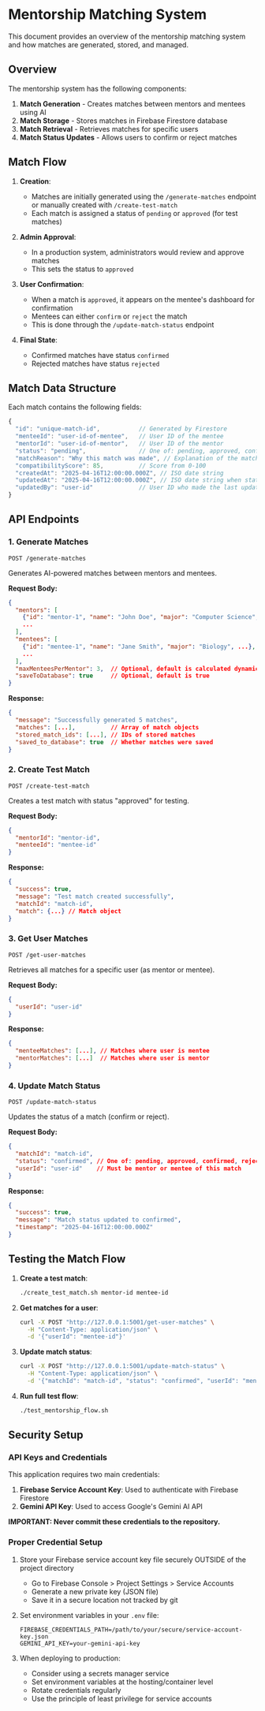 # Mentorship Matching System

This document provides an overview of the mentorship matching system and how matches are generated, stored, and managed.

## Overview

The mentorship system has the following components:

1. **Match Generation** - Creates matches between mentors and mentees using AI
2. **Match Storage** - Stores matches in Firebase Firestore database
3. **Match Retrieval** - Retrieves matches for specific users
4. **Match Status Updates** - Allows users to confirm or reject matches

## Match Flow

1. **Creation**: 
   - Matches are initially generated using the `/generate-matches` endpoint or manually created with `/create-test-match`
   - Each match is assigned a status of `pending` or `approved` (for test matches)

2. **Admin Approval**:
   - In a production system, administrators would review and approve matches
   - This sets the status to `approved`

3. **User Confirmation**:
   - When a match is `approved`, it appears on the mentee's dashboard for confirmation
   - Mentees can either `confirm` or `reject` the match
   - This is done through the `/update-match-status` endpoint

4. **Final State**:
   - Confirmed matches have status `confirmed`
   - Rejected matches have status `rejected`

## Match Data Structure

Each match contains the following fields:

```javascript
{
  "id": "unique-match-id",           // Generated by Firestore
  "menteeId": "user-id-of-mentee",   // User ID of the mentee
  "mentorId": "user-id-of-mentor",   // User ID of the mentor
  "status": "pending",               // One of: pending, approved, confirmed, rejected
  "matchReason": "Why this match was made", // Explanation of the match
  "compatibilityScore": 85,          // Score from 0-100
  "createdAt": "2025-04-16T12:00:00.000Z", // ISO date string
  "updatedAt": "2025-04-16T12:00:00.000Z", // ISO date string when status changes
  "updatedBy": "user-id"             // User ID who made the last update
}
```

## API Endpoints

### 1. Generate Matches

```
POST /generate-matches
```

Generates AI-powered matches between mentors and mentees.

**Request Body:**
```json
{
  "mentors": [
    {"id": "mentor-1", "name": "John Doe", "major": "Computer Science", ...},
    ...
  ],
  "mentees": [
    {"id": "mentee-1", "name": "Jane Smith", "major": "Biology", ...},
    ...
  ],
  "maxMenteesPerMentor": 3,  // Optional, default is calculated dynamically
  "saveToDatabase": true     // Optional, default is true
}
```

**Response:**
```json
{
  "message": "Successfully generated 5 matches",
  "matches": [...],          // Array of match objects
  "stored_match_ids": [...], // IDs of stored matches
  "saved_to_database": true  // Whether matches were saved
}
```

### 2. Create Test Match

```
POST /create-test-match
```

Creates a test match with status "approved" for testing.

**Request Body:**
```json
{
  "mentorId": "mentor-id",
  "menteeId": "mentee-id"
}
```

**Response:**
```json
{
  "success": true,
  "message": "Test match created successfully",
  "matchId": "match-id",
  "match": {...} // Match object
}
```

### 3. Get User Matches

```
POST /get-user-matches
```

Retrieves all matches for a specific user (as mentor or mentee).

**Request Body:**
```json
{
  "userId": "user-id"
}
```

**Response:**
```json
{
  "menteeMatches": [...], // Matches where user is mentee
  "mentorMatches": [...]  // Matches where user is mentor
}
```

### 4. Update Match Status

```
POST /update-match-status
```

Updates the status of a match (confirm or reject).

**Request Body:**
```json
{
  "matchId": "match-id",
  "status": "confirmed", // One of: pending, approved, confirmed, rejected
  "userId": "user-id"    // Must be mentor or mentee of this match
}
```

**Response:**
```json
{
  "success": true,
  "message": "Match status updated to confirmed",
  "timestamp": "2025-04-16T12:00:00.000Z"
}
```

## Testing the Match Flow

1. **Create a test match**:
   ```bash
   ./create_test_match.sh mentor-id mentee-id
   ```

2. **Get matches for a user**:
   ```bash
   curl -X POST "http://127.0.0.1:5001/get-user-matches" \
     -H "Content-Type: application/json" \
     -d '{"userId": "mentee-id"}'
   ```

3. **Update match status**:
   ```bash
   curl -X POST "http://127.0.0.1:5001/update-match-status" \
     -H "Content-Type: application/json" \
     -d '{"matchId": "match-id", "status": "confirmed", "userId": "mentee-id"}'
   ```

4. **Run full test flow**:
   ```bash
   ./test_mentorship_flow.sh
   ```

## Security Setup

### API Keys and Credentials

This application requires two main credentials:
1. **Firebase Service Account Key**: Used to authenticate with Firebase Firestore
2. **Gemini API Key**: Used to access Google's Gemini AI API

**IMPORTANT: Never commit these credentials to the repository.**

### Proper Credential Setup

1. Store your Firebase service account key file securely OUTSIDE of the project directory
   - Go to Firebase Console > Project Settings > Service Accounts
   - Generate a new private key (JSON file)
   - Save it in a secure location not tracked by git

2. Set environment variables in your `.env` file:
   ```
   FIREBASE_CREDENTIALS_PATH=/path/to/your/secure/service-account-key.json
   GEMINI_API_KEY=your-gemini-api-key
   ```

3. When deploying to production:
   - Consider using a secrets manager service
   - Set environment variables at the hosting/container level
   - Rotate credentials regularly
   - Use the principle of least privilege for service accounts
